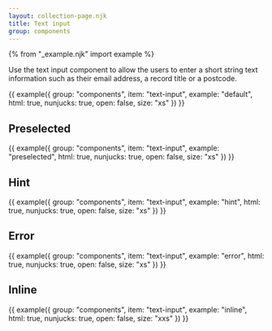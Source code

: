 ```yaml
---
layout: collection-page.njk
title: Text input
group: components
---
```


{% from "_example.njk" import example %}

Use the text input component to allow the users to enter a short string text information such as their email address, a record title or a postcode.

{{ example({ group: "components", item: "text-input", example: "default", html: true, nunjucks: true, open: false, size: "xs" }) }}

## Preselected

{{ example({ group: "components", item: "text-input", example: "preselected", html: true, nunjucks: true, open: false, size: "xs" }) }}

## Hint

{{ example({ group: "components", item: "text-input", example: "hint", html: true, nunjucks: true, open: false, size: "xs" }) }}

## Error

{{ example({ group: "components", item: "text-input", example: "error", html: true, nunjucks: true, open: false, size: "xs" }) }}

## Inline

{{ example({ group: "components", item: "text-input", example: "inline", html: true, nunjucks: true, open: false, size: "xxs" }) }}
